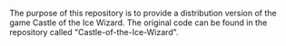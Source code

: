 The purpose of this repository is to provide a distribution version of the game
Castle of the Ice Wizard. The original code can be found in the repository
called "Castle-of-the-Ice-Wizard".
